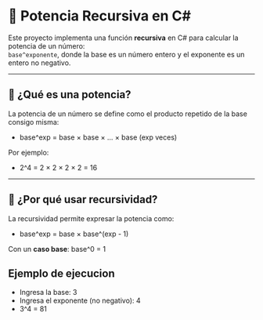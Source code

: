 # 📘 Potencia Recursiva en C#

Este proyecto implementa una función **recursiva** en C# para calcular la potencia de un número:  
`base^exponente`, donde la base es un número entero y el exponente es un entero no negativo.

---

## 🧮 ¿Qué es una potencia?

La potencia de un número se define como el producto repetido de la base consigo misma:

- base^exp = base × base × ... × base (exp veces)


Por ejemplo:
- 2^4 = 2 × 2 × 2 × 2 = 16

---

## 🧠 ¿Por qué usar recursividad?

La recursividad permite expresar la potencia como:

- base^exp = base × base^(exp - 1)


Con un **caso base**: base^0 = 1

## Ejemplo de ejecucion
- Ingresa la base: 3
- Ingresa el exponente (no negativo): 4
- 3^4 = 81
